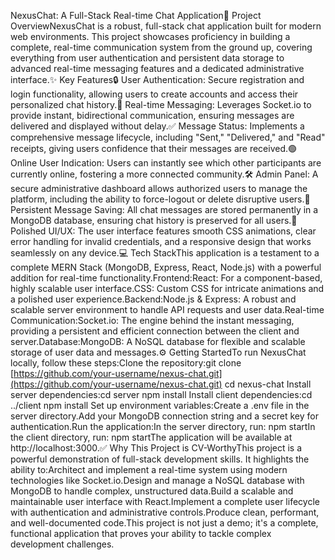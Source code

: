 NexusChat: A Full-Stack Real-time Chat Application🚀 Project OverviewNexusChat is a robust, full-stack chat application built for modern web environments. This project showcases proficiency in building a complete, real-time communication system from the ground up, covering everything from user authentication and persistent data storage to advanced real-time messaging features and a dedicated administrative interface.✨ Key Features🔒 User Authentication: Secure registration and login functionality, allowing users to create accounts and access their personalized chat history.💬 Real-time Messaging: Leverages Socket.io to provide instant, bidirectional communication, ensuring messages are delivered and displayed without delay.✅ Message Status: Implements a comprehensive message lifecycle, including "Sent," "Delivered," and "Read" receipts, giving users confidence that their messages are received.🟢 Online User Indication: Users can instantly see which other participants are currently online, fostering a more connected community.🛠️ Admin Panel: A secure administrative dashboard allows authorized users to manage the platform, including the ability to force-logout or delete disruptive users.💾 Persistent Message Saving: All chat messages are stored permanently in a MongoDB database, ensuring chat history is preserved for all users.🎨 Polished UI/UX: The user interface features smooth CSS animations, clear error handling for invalid credentials, and a responsive design that works seamlessly on any device.💻 Tech StackThis application is a testament to a complete MERN Stack (MongoDB, Express, React, Node.js) with a powerful addition for real-time functionality.Frontend:React: For a component-based, highly scalable user interface.CSS: Custom CSS for intricate animations and a polished user experience.Backend:Node.js & Express: A robust and scalable server environment to handle API requests and user data.Real-time Communication:Socket.io: The engine behind the instant messaging, providing a persistent and efficient connection between the client and server.Database:MongoDB: A NoSQL database for flexible and scalable storage of user data and messages.⚙️ Getting StartedTo run NexusChat locally, follow these steps:Clone the repository:git clone [https://github.com/your-username/nexus-chat.git](https://github.com/your-username/nexus-chat.git)
cd nexus-chat
Install server dependencies:cd server
npm install
Install client dependencies:cd ../client
npm install
Set up environment variables:Create a .env file in the server directory.Add your MongoDB connection string and a secret key for authentication.Run the application:In the server directory, run: npm startIn the client directory, run: npm startThe application will be available at http://localhost:3000.✅ Why This Project is CV-WorthyThis project is a powerful demonstration of full-stack development skills. It highlights the ability to:Architect and implement a real-time system using modern technologies like Socket.io.Design and manage a NoSQL database with MongoDB to handle complex, unstructured data.Build a scalable and maintainable user interface with React.Implement a complete user lifecycle with authentication and administrative controls.Produce clean, performant, and well-documented code.This project is not just a demo; it's a complete, functional application that proves your ability to tackle complex development challenges.
